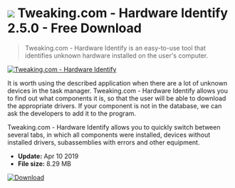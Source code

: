 # ![](https://cdn.softexe.net/static/icon/f/tweaking.com-hardware-identify-8577.png) Tweaking.com - Hardware Identify 2.5.0 - Free Download

> Tweaking.com - Hardware Identify is an easy-to-use tool that identifies unknown hardware installed on the user's computer.

[![Tweaking.com - Hardware Identify](https:https://tse4.mm.bing.net/th?id=OIP.Y3OI3stVISWeCo-d0S3WgwHaE7&pid=Api)](https://softexe.net/win/system/diagnostics-tests/tweaking.com-hardware-identify:hegg.html)

It is worth using the described application when there are a lot of unknown devices in the task manager. Tweaking.com - Hardware Identify allows you to find out what components it is, so that the user will be able to download the appropriate drivers. If your component is not in the database, we can ask the developers to add it to the program.
 
 Tweaking.com - Hardware Identify allows you to quickly switch between several tabs, in which all components were installed, devices without installed drivers, subassemblies with errors and other equipment.


- **Update:** Apr 10 2019
- **File size:** 8.29 MB

[![Download](https://cdn.softexe.net/static/img/download.png)](https://softexe.net/win/system/diagnostics-tests/tweaking.com-hardware-identify:hegg.html)

